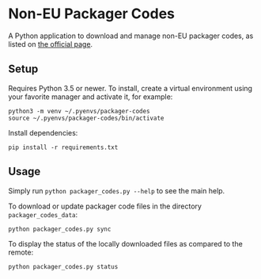 # Non-EU Packager Codes

A Python application to download and manage non-EU packager codes, as listed on [the official page](https://webgate.ec.europa.eu/sanco/traces/output/non_eu_listsPerCountry_en.htm).

## Setup

Requires Python 3.5 or newer. To install, create a virtual environment using your favorite manager and activate it, for example:

```shell script
python3 -m venv ~/.pyenvs/packager-codes
source ~/.pyenvs/packager-codes/bin/activate
```

Install dependencies:

```shell script
pip install -r requirements.txt
```

## Usage

Simply run `python packager_codes.py --help` to see the main help.

To download or update packager code files in the directory `packager_codes_data`:

```shell script
python packager_codes.py sync
```

To display the status of the locally downloaded files as compared to the remote:

````shell script
python packager_codes.py status
````
